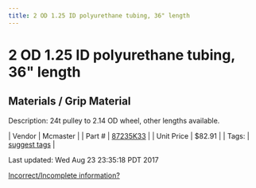 ```yaml
---
title: 2 OD 1.25 ID polyurethane tubing, 36" length
---
```


# 2 OD 1.25 ID polyurethane tubing, 36" length
## Materials / Grip Material
Description: 	24t pulley to 2.14 OD wheel, other lengths available. 

| Vendor | Mcmaster | 
| Part # | [87235K33](https://www.mcmaster.com/#87235K33) | 
| Unit Price | $82.91 | 
| Tags: | [suggest tags](https://docs.google.com/forms/d/e/1FAIpQLSeWyY8v3RgOty-MyWmh9U0iivNYN_molChYyS-0U-o-kOAv_g/viewform) | 

Last updated: Wed Aug 23 23:35:18 PDT 2017

 [Incorrect/Incomplete information?](https://docs.google.com/forms/d/e/1FAIpQLSeWyY8v3RgOty-MyWmh9U0iivNYN_molChYyS-0U-o-kOAv_g/viewform)